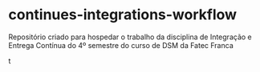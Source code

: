 # continues-integrations-workflow
Repositório criado para hospedar o trabalho da disciplina de Integração e Entrega Contínua do 4º semestre do curso de DSM da Fatec Franca

t
